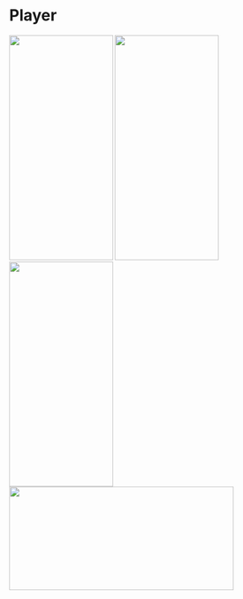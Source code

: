 # Player

<img src="https://github.com/cp110/Player/blob/master/Screenshots/demo.png" height="406" width="187.5" > <img src="https://github.com/cp110/Player/blob/master/Screenshots/portrait.png" height="406" width="187.5" > <img src="https://github.com/cp110/Player/blob/master/Screenshots/pip.png" height="406" width="187.5" >
<img src="https://github.com/cp110/Player/blob/master/Screenshots/landspace.png" height="187.5" width="406" >
